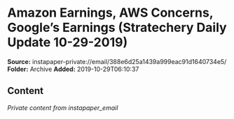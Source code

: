 # Amazon Earnings, AWS Concerns, Google’s Earnings (Stratechery Daily Update 10-29-2019)

**Source:** instapaper-private://email/388e6d25a1439a999eac91d1640734e5/
**Folder:** Archive
**Added:** 2019-10-29T06:10:37




## Content
*Private content from instapaper_email*

